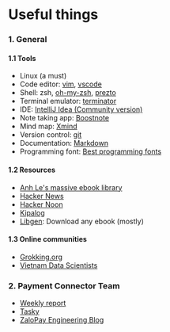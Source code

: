 Useful things
======================

### 1. General

#### 1.1 Tools

- Linux (a must)
- Code editor: [vim](http://www.openvim.com/), [vscode](https://code.visualstudio.com/)
- Shell: zsh, [oh-my-zsh](https://github.com/robbyrussell/oh-my-zsh), [prezto](https://github.com/sorin-ionescu/prezto)
- Terminal emulator: [terminator](https://askubuntu.com/questions/829045/how-do-i-install-terminator)
- IDE: [IntelliJ Idea (Community version)](https://www.jetbrains.com/idea/)
- Note taking app: [Boostnote](https://boostnote.io/)
- Mind map: [Xmind](https://www.xmind.net/)
- Version control: [git](https://www.atlassian.com/git/tutorials)
- Documentation: [Markdown](https://www.markdowntutorial.com/)
- Programming font: [Best programming fonts](https://itnext.io/11-best-programming-fonts-724283a9ed57)

#### 1.2 Resources

- [Anh Le's massive ebook library](https://mega.nz/#F!vBx1AR7K!WUNa902W9-c8Q4f1PWu33A)
- [Hacker News](https://news.ycombinator.com/)
- [Hacker Noon](https://hackernoon.com/)
- [Kipalog](https://kipalog.com/)
- [Libgen](http://libgen.io/): Download any ebook (mostly)

#### 1.3 Online communities
- [Grokking.org](https://www.grokking.org/)
- [Vietnam Data Scientists](https://www.facebook.com/groups/vietnam.data.scientists/)

### 2. Payment Connector Team

- [Weekly report](https://gitlab.zalopay.vn/paycon/weekly-report/boards)
- [Tasky](https://gitlab.zalopay.vn/paycon/tasky/boards)
- [ZaloPay Engineering Blog](https://engineering.zalopay.vn/)